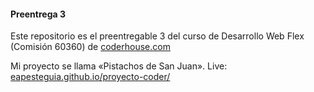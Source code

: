 #### Preentrega 3

Este repositorio es el preentregable 3 del curso de Desarrollo Web Flex (Comisión 60360) de [coderhouse.com](https://coderhouse.com/)

Mi proyecto se llama «Pistachos de San Juan». Live: [eapesteguia.github.io/proyecto-coder/](https://eapesteguia.github.io/proyecto-coder/)